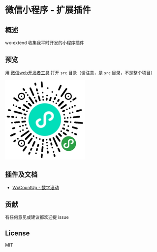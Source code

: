 # 微信小程序 - 扩展插件

## 概述

wx-extend 收集我平时开发的小程序插件

## 预览

用 [微信web开发者工具](https://developers.weixin.qq.com/miniprogram/dev/devtools/download.html) 打开 `src` 目录（请注意，是 `src` 目录，不是整个项目）

![WxCountUp](docs/screen/miniprogram.jpg)

## 插件及文档

* [WxCountUp - 数字滚动](docs/components/WxCountUp.md)

## 贡献

有任何意见或建议都欢迎提 issue

## License

MIT